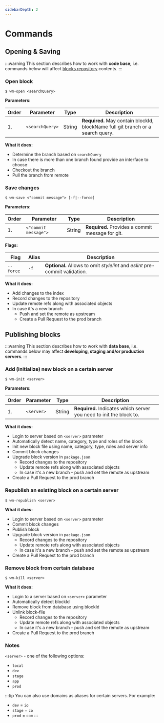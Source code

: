 ```yaml
---
sidebarDepth: 2
---
```


# Commands

## Opening & Saving

:::warning
This section describes how to work with __code base__, i.e. commands below will affect [blocks repository](https://github.com/webliumteam/blocks) contents.
:::

### Open block

```console
$ wm-open <searchQuery>
```

__Parameters:__

| Order | Parameter            | Type         | Description                                                                     |
| ----- | -------------------- | ------------ | ------------------------------------------------------------------------------- |
| 1.    | `<searchQuery>`      | String       | __Required.__ May contain blockId, blockName full git branch or a search query. |

__What it does:__

- Determine the branch based on `searchQuery`
- In case there is more than one branch found provide an interface to choose
- Checkout the branch
- Pull the branch from remote

### Save changes

```console
$ wm-save <"commit message"> [-f|--force]
```

__Parameters:__

| Order | Parameter            | Type         | Description                                      |
| ----- | -------------------- | ------------ | ------------------------------------------------ |
| 1.    | `<"commit message">` | String       | __Required.__ Provides a commit message for git. |

__Flags:__

| Flag                 | Alias        | Description                                                                  |
| -------------------- | ------------ | ---------------------------------------------------------------------------- |
| `--force`            | `-f`         | __Optional.__ Allows to omit _stylelint_ and _eslint_ pre-commit validation. |

__What it does:__

- Add changes to the index
- Record changes to the repository
- Update remote refs along with associated objects
- In case it's a new branch
  - Push and set the remote as upstream
  - Create a Pull Request to the prod branch

## Publishing blocks

:::warning
This section describes how to work with __data base__, i.e. commands below may affect __developing, staging and/or production servers__.
:::

### Add (initialize) new block on a certain server

```console
$ wm-init <server>
```

__Parameters:__

| Order | Parameter            | Type         | Description                                                                    |
| ----- | -------------------- | ------------ | ------------------------------------------------------------------------------ |
| 1.    | `<server>`           | String       | __Required.__ Indicates which server you need to init the block to.            |

__What it does:__

- Login to server based on `<server>` parameter
- Automatically detect name, category, type and roles of the block
- Init new block file using name, category, type, roles and server info
- Commit block changes
- Upgrade block version in `package.json`
  - Record changes to the repository
  - Update remote refs along with associated objects
  - In case it's a new branch - push and set the remote as upstream
- Create a Pull Request to the prod branch

### Republish an existing block on a certain server

```console
$ wm-republish <server>
```

__What it does:__

- Login to server based on `<server>` parameter
- Commit block changes
- Publish block
- Upgrade block version in `package.json`
  - Record changes to the repository
  - Update remote refs along with associated objects
  - In case it's a new branch - push and set the remote as upstream
- Create a Pull Request to the prod branch

### Remove block from certain database

```console
$ wm-kill <server>
```

__What it does:__

- Login to a server based on `<server>` parameter
- Automatically detect blockId
- Remove block from database using blockId
- Unlink block-file
  - Record changes to the repository
  - Update remote refs along with associated objects
  - In case it's a new branch - push and set the remote as upstream
- Create a Pull Request to the prod branch

### Notes

`<server>` - one of the following options:
- `local`
- `dev`
- `stage`
- `app`
- `prod`

:::tip
You can also use domains as aliases for certain servers. For example:
- `dev` = `io`
- `stage` = `co`
- `prod` = `com`
:::
